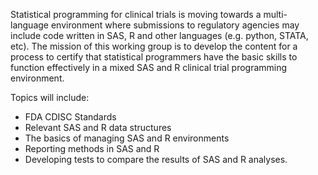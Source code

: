 Statistical programming for clinical trials is moving towards a multi-language environment where submissions to regulatory agencies may include code written in SAS, R and other languages (e.g. python, STATA, etc). The mission of this working group is to develop the content for a process to certify that statistical programmers have the basic skills to function effectively in a mixed SAS and R clinical trial programming environment. 

Topics will include:
* FDA CDISC Standards
* Relevant SAS and R data structures
* The basics of managing SAS and R environments 
* Reporting methods in SAS and R
* Developing tests to compare the results of SAS and R analyses.
